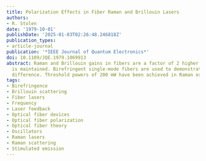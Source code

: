 ```yaml
---
title: Polarization Effects in Fiber Raman and Brillouin Lasers
authors:
- R. Stolen
date: '1979-10-01'
publishDate: '2025-01-03T02:26:48.246818Z'
publication_types:
- article-journal
publication: '*IEEE Journal of Quantum Electronics*'
doi: 10.1109/JQE.1979.1069913
abstract: Raman and Brillouin gains in fibers are a factor of 2 higher if linear polarization
  is maintained. Birefringent single-mode fibers are used to demonstrate this gain
  difference. Threshold powers of 200 mW have been achieved in Raman oscillators.
tags:
- Birefringence
- Brillouin scattering
- Fiber lasers
- Frequency
- Laser feedback
- Optical fiber devices
- Optical fiber polarization
- Optical fiber theory
- Oscillators
- Raman lasers
- Raman scattering
- Stimulated emission
---
```


